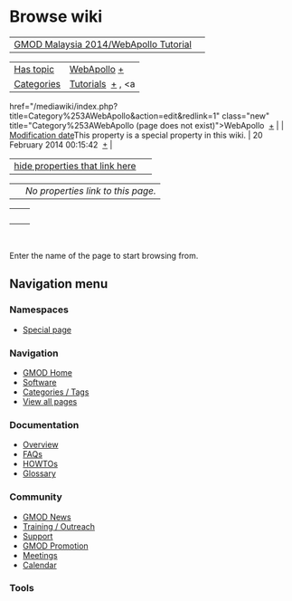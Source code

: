 



<span id="top"></span>




# <span dir="auto">Browse wiki</span>






|  |  |
|----|----|
| [GMOD Malaysia 2014/WebApollo Tutorial](/wiki/GMOD_Malaysia_2014/WebApollo_Tutorial "GMOD Malaysia 2014/WebApollo Tutorial") |  |

|  |  |
|----|----|
| [Has topic](/wiki/Property%253AHas_topic "Property:Has topic") | <span class="smwb-value">[WebApollo](/wiki/WebApollo "WebApollo") <span class="smwbrowse">[+](/wiki/Special%253ABrowse/WebApollo "Special%253ABrowse/WebApollo")</span></span> |
| [Categories](/wiki/Special%253ACategories "Special%253ACategories") | <span class="smwb-value">[Tutorials](/wiki/Category%253ATutorials "Category%253ATutorials")  <span class="smwsearch">[+](/wiki/Special%253ASearchByProperty/Tutorials "Special%253ASearchByProperty/Tutorials")</span></span> , <span class="smwb-value"><a
href="/mediawiki/index.php?title=Category%253AWebApollo&amp;action=edit&amp;redlink=1"
class="new"
title="Category%253AWebApollo (page does not exist)">WebApollo</a>  <span class="smwsearch">[+](/wiki/Special%253ASearchByProperty/WebApollo "Special%253ASearchByProperty/WebApollo")</span></span> |
| <span class="smw-highlighter" data-type="1" state="inline" data-title="Property"><span class="smwbuiltin">[Modification date](/wiki/Property:Modification_date "Property:Modification date")</span><span class="smwttcontent">This property is a special property in this wiki.</span></span> | <span class="smwb-value">20 February 2014 00:15:42  <span class="smwsearch">[+](/wiki/Special%253ASearchByProperty/Modification-20date/20-20February-202014-2000:15:42 "Special%253ASearchByProperty/Modification-20date/20-20February-202014-2000:15:42")</span></span> |

<span id="smw_browse_incoming"></span>

|  |  |
|----|----|
| [hide properties that link here](/mediawiki/index.php?title=Special:Browse&offset=0&dir=out&article=GMOD+Malaysia+2014%2FWebApollo+Tutorial)  |  |

|     |                                    |
|-----|------------------------------------|
|     | *No properties link to this page.* |

|     |     |
|-----|-----|
|     |     |

 

Enter the name of the page to start browsing from.  








## Navigation menu



### Namespaces

- <span id="ca-nstab-special">[Special
  page](/wiki/Special%253ABrowse/GMOD-20Malaysia-202014-2FWebApollo-20Tutorial "This is a special page, you cannot edit the page itself")</span>






### Navigation



- <span id="n-GMOD-Home">[GMOD Home](/wiki/Main_Page)</span>
- <span id="n-Software">[Software](/wiki/GMOD_Components)</span>
- <span id="n-Categories-.2F-Tags">[Categories /
  Tags](/wiki/Categories)</span>
- <span id="n-View-all-pages">[View all
  pages](/wiki/Special:AllPages)</span>




### Documentation



- <span id="n-Overview">[Overview](/wiki/Overview)</span>
- <span id="n-FAQs">[FAQs](/wiki/Category%253AFAQ)</span>
- <span id="n-HOWTOs">[HOWTOs](/wiki/Category%253AHOWTO)</span>
- <span id="n-Glossary">[Glossary](/wiki/Glossary)</span>




### Community



- <span id="n-GMOD-News">[GMOD News](/wiki/GMOD_News)</span>
- <span id="n-Training-.2F-Outreach">[Training /
  Outreach](/wiki/Training_and_Outreach)</span>
- <span id="n-Support">[Support](/wiki/Support)</span>
- <span id="n-GMOD-Promotion">[GMOD
  Promotion](/wiki/GMOD_Promotion)</span>
- <span id="n-Meetings">[Meetings](/wiki/Meetings)</span>
- <span id="n-Calendar">[Calendar](/wiki/Calendar)</span>




### Tools












<!-- -->




